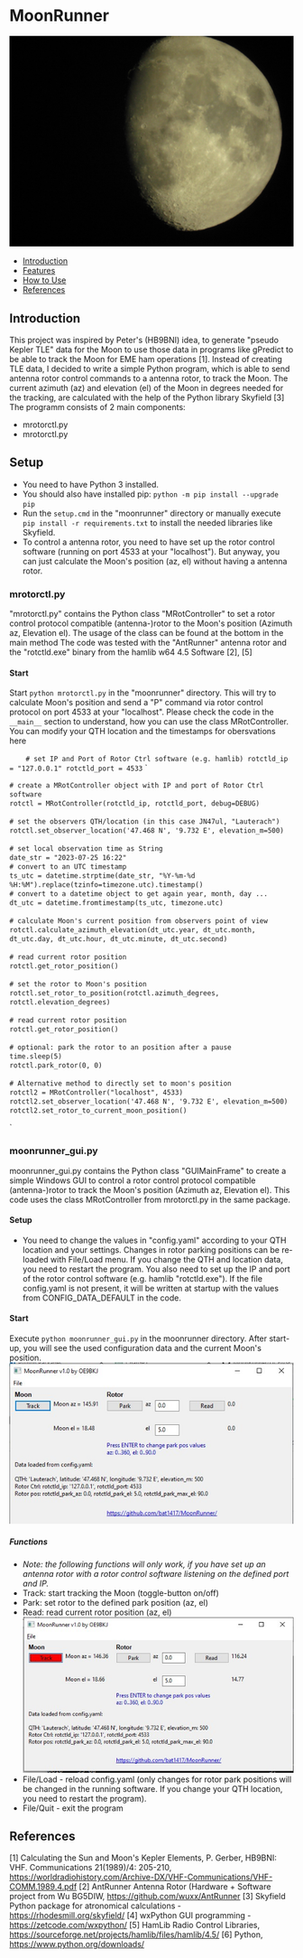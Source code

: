 # MoonRunner
![Pic from Moon per 30.8.2009 by OE9BKJ](https://github.com/bat1417/MoonRunner/blob/main/moonrunner/moon.png)
 * [Introduction](#Introduction)
 * [Features](#Features)
 * [How to Use](#How-to-use)
 * [References](#References)

## Introduction
This project was inspired by Peter's (HB9BNI) idea, to generate "pseudo Kepler TLE" data for the Moon to use those data in programs like gPredict to be able to track the Moon for EME ham operations [1].
Instead of creating TLE data, I decided to write a simple Python program, which is able to send antenna rotor control commands to a antenna rotor, to track the Moon.
The current azimuth (az) and elevation (el) of the Moon in degrees needed for the tracking, are calculated with the help of the Python library Skyfield [3]
The programm consists of 2 main components:
- mrotorctl.py 
- mrotorctl.py

## Setup
- You need to have Python 3 installed.
- You should also have installed pip: `python -m pip install --upgrade pip`
- Run the `setup.cmd` in the "moonrunner" directory or manually execute `pip install -r requirements.txt` to install the needed libraries like Skyfield.
- To control a antenna rotor, you need to have set up the rotor control software (running on port 4533 at your "localhost"). But anyway, you can just calculate the Moon's position (az, el) without having a antenna rotor.

### mrotorctl.py
"mrotorctl.py" contains the Python class "MRotController" to set a rotor control protocol compatible (antenna-)rotor to the Moon's position (Azimuth az, Elevation el).
The usage of the class can be found at the bottom in the main method
The code was tested with the "AntRunner" antenna rotor and the "rotctld.exe" binary from the hamlib w64 4.5 Software [2], [5]
#### Start
Start `python mrotorctl.py` in the "moonrunner" directory. This will try to calculate Moon's position and send a "P" command via rotor control protocol on port 4533 at your "localhost".
Please check the code in the `__main__` section to understand, how you can use the class MRotController. You can modify your QTH location and the timestamps for obersvations here

`    
    # set IP and Port of Rotor Ctrl software (e.g. hamlib)
    rotctld_ip = "127.0.0.1"
    rotctld_port = 4533
`
` 

    # create a MRotController object with IP and port of Rotor Ctrl software
    rotctl = MRotController(rotctld_ip, rotctld_port, debug=DEBUG)

    # set the observers QTH/location (in this case JN47ul, "Lauterach")
    rotctl.set_observer_location('47.468 N', '9.732 E', elevation_m=500)

    # set local observation time as String
    date_str = "2023-07-25 16:22"
    # convert to an UTC timestamp
    ts_utc = datetime.strptime(date_str, "%Y-%m-%d %H:%M").replace(tzinfo=timezone.utc).timestamp()
    # convert to a datetime object to get again year, month, day ...
    dt_utc = datetime.fromtimestamp(ts_utc, timezone.utc)

    # calculate Moon's current position from observers point of view
    rotctl.calculate_azimuth_elevation(dt_utc.year, dt_utc.month, dt_utc.day, dt_utc.hour, dt_utc.minute, dt_utc.second)

    # read current rotor position
    rotctl.get_rotor_position()

    # set the rotor to Moon's position
    rotctl.set_rotor_to_position(rotctl.azimuth_degrees, rotctl.elevation_degrees)

    # read current rotor position
    rotctl.get_rotor_position()

    # optional: park the rotor to an position after a pause
    time.sleep(5)
    rotctl.park_rotor(0, 0)

    # Alternative method to directly set to moon's position
    rotctl2 = MRotController("localhost", 4533)
    rotctl2.set_observer_location('47.468 N', '9.732 E', elevation_m=500)
    rotctl2.set_rotor_to_current_moon_position()
`

###  moonrunner_gui.py 
 moonrunner_gui.py contains the Python class "GUIMainFrame" to create a simple Windows GUI to control a rotor control protocol compatible (antenna-)rotor to track the Moon's position (Azimuth az, Elevation el).
This code uses the class MRotController from mrotorctl.py in the same package.
#### Setup
- You need to change the values in "config.yaml" according to your QTH location and your settings.
  Changes in rotor parking positions can be re-loaded with File/Load menu.
  If you change the QTH and location data, you need to restart the program.
  You also need to set up the IP and port of the rotor control software (e.g. hamlib "rotctld.exe").
  If the file config.yaml is not present, it will be written at startup  with the values from CONFIG_DATA_DEFAULT in the code. 
#### Start
Execute `python moonrunner_gui.py` in the moonrunner directory.
After start-up, you will see the used configuration data and the current Moon's position.
![Screenshot after startup](https://github.com/bat1417/MoonRunner/blob/main/moonrunner/Screen1_Start.jpg)
##### Functions
- *Note: the following functions will only work, if you have set up an antenna rotor with a rotor control software listening on the defined port and IP.*
- Track: start tracking the Moon (toggle-button on/off)
- Park: set rotor to the defined park position (az, el)
- Read: read current rotor position (az, el)
![Screenshot while tracking](https://github.com/bat1417/MoonRunner/blob/main/moonrunner/Screen2_Track.jpg)
- File/Load - reload config.yaml (only changes for rotor park positions will be changed in the running software. If you change your QTH location, you need to restart the program).
- File/Quit - exit the program

## References
[1] Calculating the Sun and Moon's Kepler Elements, P. Gerber, HB9BNI: VHF. Communications 21(1989)/4: 205-210, https://worldradiohistory.com/Archive-DX/VHF-Communications/VHF-COMM.1989.4.pdf
[2] AntRunner Antenna Rotor (Hardware + Software project from Wu BG5DIW, https://github.com/wuxx/AntRunner
[3] Skyfield Python package for atronomical calculations - https://rhodesmill.org/skyfield/
[4] wxPython GUI programming - https://zetcode.com/wxpython/
[5] HamLib Radio Control Libraries, https://sourceforge.net/projects/hamlib/files/hamlib/4.5/
[6] Python, https://www.python.org/downloads/

